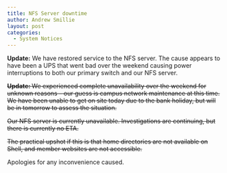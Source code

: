 ```yaml
---
title: NFS Server downtime
author: Andrew Smillie
layout: post
categories:
  - System Notices
---
```

**Update:** We have restored service to the NFS server. The cause appears to have been a UPS that went bad over the weekend causing power interruptions to both our primary switch and our NFS server.

<del><strong>Update: </strong>We experienced complete unavailability over the weekend for unknown reasons &#8211; our guess is campus network maintenance at this time. We have been unable to get on site today due to the bank holiday, but will be in tomorrow to assess the situation.</del>

<del>Our NFS server is currently unavailable. Investigations are continuing, but there is currently no ETA.</p> 
  <p>
    </del>
  </p>



  <p>
    <del>The practical upshot if this is that home directories are not available on Shell, and member websites are not accessible.</del>
  </p>



  <p>
    Apologies for any inconvenience caused.
  </p>